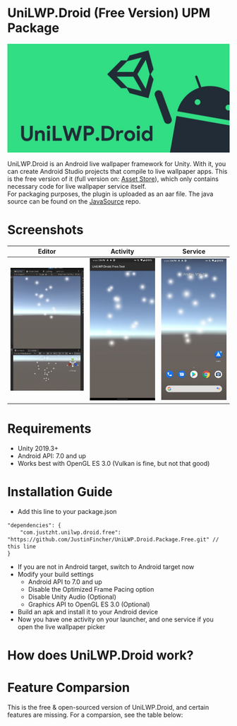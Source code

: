 # UniLWP.Droid (Free Version) UPM Package

![](Documentation~/unity-banner.jpg)

UniLWP.Droid is an Android live wallpaper framework for Unity. With it, you can create Android Studio projects that compile to live wallpaper apps. This is the free version of it (full version on: [Asset Store](http://u3d.as/1QVw)), which only contains necessary code for live wallpaper service itself.  
For packaging purposes, the plugin is uploaded as an aar file. The java source can be found on the [JavaSource](https://github.com/JustinFincher/UniLWP.Droid.Free.JavaSource) repo.

# Screenshots
| Editor             | Activity             |  Service |
:-------------------------:|:-------------------------:|:-------------------------:
![](Documentation~/unity-editor.jpg)  | ![](Documentation~/unity-activity.jpg)  |  ![](Documentation~/unity-service.jpg)

# Requirements

- Unity 2019.3+ 
- Android API: 7.0 and up
- Works best with OpenGL ES 3.0 (Vulkan is fine, but not that good)

# Installation Guide

- Add this line to your package.json
```
"dependencies": {
    "com.justzht.unilwp.droid.free": "https://github.com/JustinFincher/UniLWP.Droid.Package.Free.git" // this line
}
```
- If you are not in Android target, switch to Android target now
- Modify your build settings
  - Android API to 7.0 and up
  - Disable the Optimized Frame Pacing option
  - Disable Unity Audio (Optional)
  - Graphics API to OpenGL ES 3.0 (Optional)
- Build an apk and install it to your Android device
- Now you have one activity on your launcher, and one service if you open the live wallpaper picker

# How does UniLWP.Droid work?

# Feature Comparsion
This is the free & open-sourced version of UniLWP.Droid, and certain features are missing. For a comparsion, see the table below:
